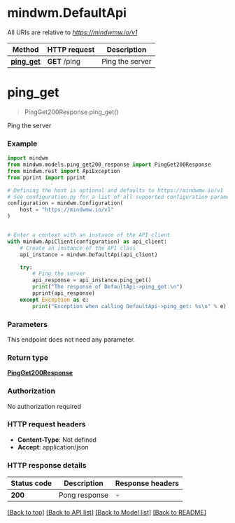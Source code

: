# mindwm.DefaultApi

All URIs are relative to *https://mindwmw.io/v1*

Method | HTTP request | Description
------------- | ------------- | -------------
[**ping_get**](DefaultApi.md#ping_get) | **GET** /ping | Ping the server


# **ping_get**
> PingGet200Response ping_get()

Ping the server

### Example


```python
import mindwm
from mindwm.models.ping_get200_response import PingGet200Response
from mindwm.rest import ApiException
from pprint import pprint

# Defining the host is optional and defaults to https://mindwmw.io/v1
# See configuration.py for a list of all supported configuration parameters.
configuration = mindwm.Configuration(
    host = "https://mindwmw.io/v1"
)


# Enter a context with an instance of the API client
with mindwm.ApiClient(configuration) as api_client:
    # Create an instance of the API class
    api_instance = mindwm.DefaultApi(api_client)

    try:
        # Ping the server
        api_response = api_instance.ping_get()
        print("The response of DefaultApi->ping_get:\n")
        pprint(api_response)
    except Exception as e:
        print("Exception when calling DefaultApi->ping_get: %s\n" % e)
```



### Parameters

This endpoint does not need any parameter.

### Return type

[**PingGet200Response**](PingGet200Response.md)

### Authorization

No authorization required

### HTTP request headers

 - **Content-Type**: Not defined
 - **Accept**: application/json

### HTTP response details

| Status code | Description | Response headers |
|-------------|-------------|------------------|
**200** | Pong response |  -  |

[[Back to top]](#) [[Back to API list]](../README.md#documentation-for-api-endpoints) [[Back to Model list]](../README.md#documentation-for-models) [[Back to README]](../README.md)


